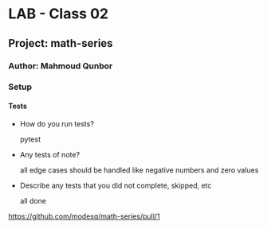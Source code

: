 # LAB - Class 02

## Project: math-series

### Author: Mahmoud Qunbor

### Setup

#### Tests

- How do you run tests?

    pytest
- Any tests of note?

    all edge cases should be handled like negative numbers and zero values
- Describe any tests that you did not complete, skipped, etc

    all done


https://github.com/modesq/math-series/pull/1
